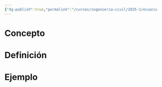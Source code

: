 ```yaml
---
{"dg-publish":true,"permalink":"/cursos/ingenieria-civil/2025-1/ecuaciones-diferenciales/3-sistemas-de-ecuaciones-diferenciales-lineales/3-sistemas-de-ecuaciones-diferenciales-lineales/","tags":["ExMAT1640"]}
---
```


# Concepto
# Definición
# Ejemplo